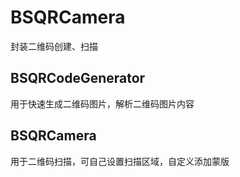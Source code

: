 # BSQRCamera
封装二维码创建、扫描

## BSQRCodeGenerator
用于快速生成二维码图片，解析二维码图片内容

## BSQRCamera
用于二维码扫描，可自己设置扫描区域，自定义添加蒙版
